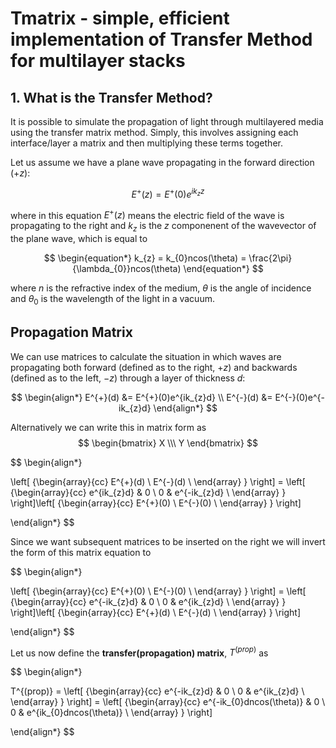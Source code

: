 # Tmatrix - simple, efficient implementation of Transfer Method for multilayer stacks

## 1. What is the Transfer Method?

It is possible to simulate the propagation of light through multilayered media using the transfer matrix method. Simply, this involves assigning each interface/layer a matrix and then multiplying these terms together.

Let us assume we have a plane wave propagating in the forward direction ($+z$):

$$
\begin{equation*}
E^{+}(z) = E^{+}(0)e^{ik_{z}z}
\end{equation*}
$$

where in this equation $E^{+}(z)$ means the electric field of the wave is propagating to the right and $k_{z}$ is the $z$ componenent of the wavevector of the plane wave, which is equal to

$$
\begin{equation*}
k_{z} = k_{0}ncos(\theta) = \frac{2\pi}{\lambda_{0}}ncos(\theta)
\end{equation*}
$$

where $n$ is the refractive index of the medium, $\theta$ is the angle of incidence and $\theta_{0}$ is the wavelength of the light in a vacuum. 

## Propagation Matrix

We can use matrices to calculate the situation in which waves are propagating both forward (defined as to the right, $+z$) and backwards (defined as to the left, $-z$) through a layer of thickness $d$:

$$
\begin{align*}
E^{+}(d) &= E^{+}(0)e^{ik_{z}d} \\
E^{-}(d) &= E^{-}(0)e^{-ik_{z}d}
\end{align*}
$$

Alternatively we can write this in matrix form as 
$$
\begin{bmatrix} X \\\ Y \end{bmatrix}
$$

$$
\begin{align*}

  \left[ {\begin{array}{cc}
    E^{+}(d) \\
    E^{-}(d) \\
  \end{array} } \right] = \left[ {\begin{array}{cc}
    e^{ik_{z}d} & 0 \\
    0 & e^{-ik_{z}d} \\
  \end{array} } \right]\left[ {\begin{array}{cc}
    E^{+}(0) \\
    E^{-}(0) \\
  \end{array} } \right]

\end{align*}
$$

Since we want subsequent matrices to be inserted on the right we will invert the form of this matrix equation to

$$
\begin{align*}

  \left[ {\begin{array}{cc}
    E^{+}(0) \\
    E^{-}(0) \\
  \end{array} } \right] = \left[ {\begin{array}{cc}
    e^{-ik_{z}d} & 0 \\
    0 & e^{ik_{z}d} \\
  \end{array} } \right]\left[ {\begin{array}{cc}
    E^{+}(d) \\
    E^{-}(d) \\
  \end{array} } \right]

\end{align*}
$$

Let us now define the **transfer(propagation) matrix**, $T^{(prop)}$ as 

$$
\begin{align*}

  T^{(prop)} = \left[ {\begin{array}{cc}
    e^{-ik_{z}d} & 0 \\
    0 & e^{ik_{z}d} \\
  \end{array} } \right] = \left[ {\begin{array}{cc}
    e^{-ik_{0}dncos(\theta)} & 0 \\
    0 & e^{ik_{0}dncos(\theta)} \\
  \end{array} } \right]

\end{align*}
$$